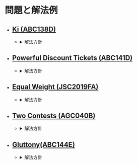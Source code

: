 問題と解法例
=====
- [Ki (ABC138D)][ABC138D]
  -
  - <details><summary>解法方針</summary>
    hogehoge
    </details>

- [Powerful Discount Tickets (ABC141D)][ABC141D]
  - 
  - <details><summary>解法方針</summary>
    hogehoge
    </details>

- [Equal Weight (JSC2019FA)][JSC2019FA]
  - 
  - <details><summary>解法方針</summary>
    hogehoge
    </details>

- [Two Contests (AGC040B)][AGC040B]
  -
  - <details><summary>解法方針</summary>
    hogehoge
    </details>

- [Gluttony(ABC144E)][ABC144E]
  -
  - <details><summary>解法方針</summary>
    hogehoge
    </details>


[ABC138D]:https://atcoder.jp/contests/abc138/tasks/abc138_d
[ABC141D]:https://atcoder.jp/contests/abc141/tasks/abc141_d
[JSC2019FA]:https://atcoder.jp/contests/jsc2019-final/tasks/jsc2019_final_a
[AGC040B]:https://atcoder.jp/contests/agc040/tasks/agc040_b
[ABC144E]:https://atcoder.jp/contests/abc144/tasks/abc144_e
